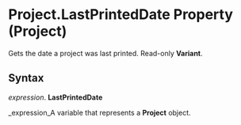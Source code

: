 
# Project.LastPrintedDate Property (Project)

Gets the date a project was last printed. Read-only  **Variant**.


## Syntax

 _expression_. **LastPrintedDate**

 _expression_A variable that represents a  **Project** object.

